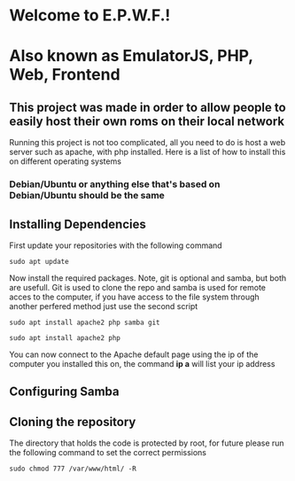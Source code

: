 <h1>Welcome to E.P.W.F.!</h1>
<h1>Also known as EmulatorJS, PHP, Web, Frontend</h1>
<h2>This project was made in order to allow people to easily host their own roms on their local network</h2>

<p>Running this project is not too complicated, all you need to do is host a web server such as apache, with php installed. Here is a list of how to install this on different operating systems</p>

<h3>Debian/Ubuntu or anything else that's based on Debian/Ubuntu should be the same</h3>

<h2>Installing Dependencies</h2>

<p>First update your repositories with the following command</p>

    sudo apt update

<p>Now install the required packages. Note, git is optional and samba, but both are usefull. Git is used to clone the repo and samba is used for remote acces to the computer, if you have access to the file system through another perfered method just use the second script</p>

    sudo apt install apache2 php samba git
  
    sudo apt install apache2 php

  <p>You can now connect to the Apache default page using the ip of the computer you installed this on, the command <b>ip a</b> will list your ip address</p>

  <h2>Configuring Samba</h2>

  <h2>Cloning the repository</h2>

  <p>The directory that holds the code is protected by root, for future please run the following command to set the correct permissions</p>

    sudo chmod 777 /var/www/html/ -R
